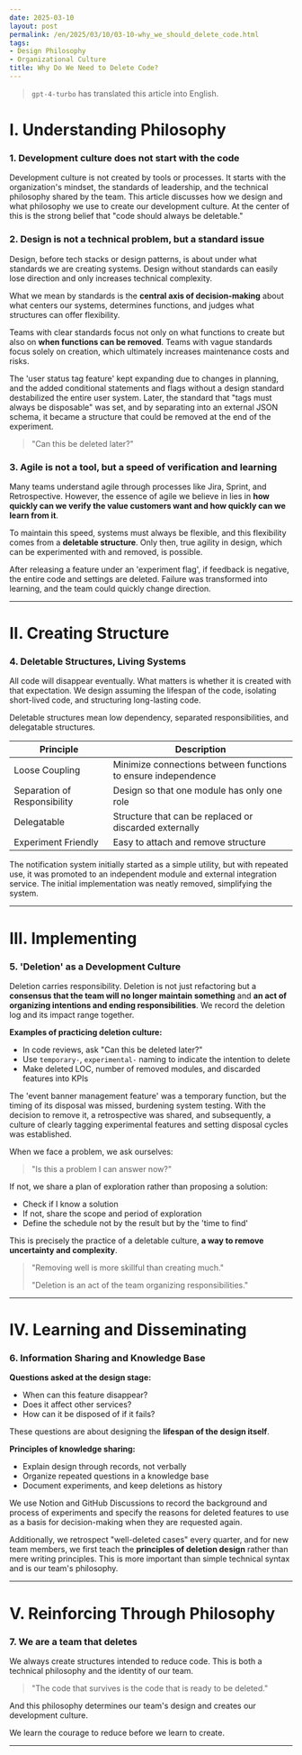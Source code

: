```yaml
---
date: 2025-03-10
layout: post
permalink: /en/2025/03/10/03-10-why_we_should_delete_code.html
tags:
- Design Philosophy
- Organizational Culture
title: Why Do We Need to Delete Code?
---
```

> `gpt-4-turbo` has translated this article into English.

# I. Understanding Philosophy

### 1. Development culture does not start with the code

Development culture is not created by tools or processes. It starts with the organization's mindset, the standards of leadership, and the technical philosophy shared by the team. This article discusses how we design and what philosophy we use to create our development culture. At the center of this is the strong belief that "code should always be deletable."

### 2. Design is not a technical problem, but a standard issue

Design, before tech stacks or design patterns, is about under what standards we are creating systems. Design without standards can easily lose direction and only increases technical complexity.

What we mean by standards is the **central axis of decision-making** about what centers our systems, determines functions, and judges what structures can offer flexibility.

Teams with clear standards focus not only on what functions to create but also on **when functions can be removed**. Teams with vague standards focus solely on creation, which ultimately increases maintenance costs and risks.

The 'user status tag feature' kept expanding due to changes in planning, and the added conditional statements and flags without a design standard destabilized the entire user system. Later, the standard that "tags must always be disposable" was set, and by separating into an external JSON schema, it became a structure that could be removed at the end of the experiment.

> "Can this be deleted later?"
> 

### 3. Agile is not a tool, but a speed of verification and learning

Many teams understand agile through processes like Jira, Sprint, and Retrospective. However, the essence of agile we believe in lies in **how quickly can we verify the value customers want and how quickly can we learn from it**.

To maintain this speed, systems must always be flexible, and this flexibility comes from a **deletable structure**. Only then, true agility in design, which can be experimented with and removed, is possible.

After releasing a feature under an 'experiment flag', if feedback is negative, the entire code and settings are deleted. Failure was transformed into learning, and the team could quickly change direction.

---

# II. Creating Structure

### 4. Deletable Structures, Living Systems

All code will disappear eventually. What matters is whether it is created with that expectation. We design assuming the lifespan of the code, isolating short-lived code, and structuring long-lasting code.

Deletable structures mean low dependency, separated responsibilities, and delegatable structures.

| Principle | Description |
| --- | --- |
| Loose Coupling | Minimize connections between functions to ensure independence |
| Separation of Responsibility | Design so that one module has only one role |
| Delegatable | Structure that can be replaced or discarded externally |
| Experiment Friendly | Easy to attach and remove structure |

The notification system initially started as a simple utility, but with repeated use, it was promoted to an independent module and external integration service. The initial implementation was neatly removed, simplifying the system.

---

# III. Implementing

### 5. 'Deletion' as a Development Culture

Deletion carries responsibility. Deletion is not just refactoring but a **consensus that the team will no longer maintain something** and **an act of organizing intentions and ending responsibilities**. We record the deletion log and its impact range together.

**Examples of practicing deletion culture:**

- In code reviews, ask "Can this be deleted later?"
- Use `temporary-`, `experimental-` naming to indicate the intention to delete
- Make deleted LOC, number of removed modules, and discarded features into KPIs

The 'event banner management feature' was a temporary function, but the timing of its disposal was missed, burdening system testing. With the decision to remove it, a retrospective was shared, and subsequently, a culture of clearly tagging experimental features and setting disposal cycles was established.

When we face a problem, we ask ourselves:

> "Is this a problem I can answer now?"
> 

If not, we share a plan of exploration rather than proposing a solution:

- Check if I know a solution
- If not, share the scope and period of exploration
- Define the schedule not by the result but by the 'time to find'

This is precisely the practice of a deletable culture, **a way to remove uncertainty and complexity**.

> "Removing well is more skillful than creating much."
> 
> "Deletion is an act of the team organizing responsibilities."
> 

---

# IV. Learning and Disseminating

### 6. Information Sharing and Knowledge Base

**Questions asked at the design stage:**

- When can this feature disappear?
- Does it affect other services?
- How can it be disposed of if it fails?

These questions are about designing the **lifespan of the design itself**.

**Principles of knowledge sharing:**

- Explain design through records, not verbally
- Organize repeated questions in a knowledge base
- Document experiments, and keep deletions as history

We use Notion and GitHub Discussions to record the background and process of experiments and specify the reasons for deleted features to use as a basis for decision-making when they are requested again.

Additionally, we retrospect "well-deleted cases" every quarter, and for new team members, we first teach the **principles of deletion design** rather than mere writing principles. This is more important than simple technical syntax and is our team's philosophy.

---

# V. Reinforcing Through Philosophy

### 7. We are a team that deletes

We always create structures intended to reduce code. This is both a technical philosophy and the identity of our team.

> "The code that survives is the code that is ready to be deleted."
> 

And this philosophy determines our team's design and creates our development culture.

We learn the courage to reduce before we learn to create.

---